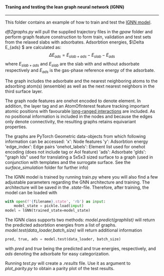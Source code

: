 #### Traning and testing the lean graph neural network (lGNN)
---------------------
This folder contains an example of how to train and test the [lGNN model](https://doi.org/10.1002/advs.202003357).

*dft2graphs.py* will pull the supplied trajectory files in the *gpaw* folder and perform graph feature construction to form train, validation and test sets from the relaxed slabs with adsorbates. Adsorbtion energies, $\Delta E_{ads} $ are calculated as:
$$\Delta E_{ads} = E_{slab+ads} - E_{slab} - E_{ads}$$
where $E_{slab+ads}$ and $E_{slab}$ are the slab with and without adsorbate respectively and $E_{ads}$ is the gas-phase reference energy of the adsorbate.

The graph includes the adsorbate and the nearest neighboring atoms to the adsorbing atom(s) (ensemble) as well as the next nearest neighbors in the third surface layer.

The graph node features are onehot encoded to denote element. In addition, the layer tag and an AtomOfInterest feature tracking important atomic positions with favourable [long-ranged interactions](https://doi.org/10.1002/advs.202003357) are included. As no positional information is included in the nodes and because the edges only denote connectivity, the resulting graphs retains equivariant properties.

The graphs are PyTorch Geometric data-objects from which following information can be accessed: 
'x': Node features
'y': Adsorbtion energy
'edge_index': Edge pairs
'onehot_labels': Element list used for onehot encoding (does not include tag or AoI feature)
'ads': Adsorbate
'gIds': "graph Ids" used for translating a 5x5x3 sized surface to a graph (used in conjunction with templates and the surrogate surface. See the *surface_simulation* folder for further info)

The lGNN model is trained by running train.py where you will also find a few adjustable parameters regarding the GNN architecture and training. The architecture will be saved in the *.state*-file. Therefore, after training, the model can be loaded with
```python
with open(f'{filename}.state', 'rb') as input:
	model_state = pickle.load(input)
model = lGNN(trained_state=model_state)
```

The lGNN class supports two methods: *model.predict(graphlist)* will return the predicted adsorbtion energies from a list of graphs. *model.test(data_loader,batch_size)* will return additional information
```python
pred, true, ads = model.test(data_loader, batch_size)
```
with *pred* and *true* being the predicted and true energies, respectively, and *ads* denoting the adsorbate for easy categorization.

Running *test.py* will create a *.results* file. Use it as argument to *plot_parity.py* to obtain a parity plot of the test results.